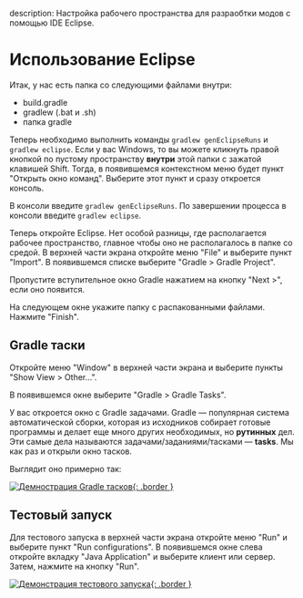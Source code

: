 description: Настройка рабочего пространства для разраобтки модов с помощью IDE Eclipse.

# Использование Eclipse

Итак, у нас есть папка со следующими файлами внутри:

* build.gradle
* gradlew (.bat и .sh)
* папка gradle

Теперь необходимо выполнить команды `gradlew genEclipseRuns` и `gradlew eclipse`. Если у вас Windows, то вы можете кликнуть правой кнопкой
по пустому пространству **внутри** этой папки с зажатой клавишей Shift. Тогда, в появившемся контекстном меню будет пункт
"Открыть окно команд". Выберите этот пункт и сразу откроется консоль.

В консоли введите `gradlew genEclipseRuns`.
По завершении процесса в консоли введите `gradlew eclipse`.

Теперь откройте Eclipse. Нет особой разницы, где располагается рабочее пространство, главное чтобы оно не располагалось в папке со средой. В верхней части экрана откройте
меню "File" и выберите пункт "Import". В появившемся списке выберите "Gradle > Gradle Project".

Пропустите вступительное окно Gradle нажатием на кнопку "Next >", если оно появится.

На следующем окне укажите папку с распакованными файлами. Нажмите "Finish".

## Gradle таски

Откройте меню "Window" в верхней части экрана и выберите пункты "Show View > Other...".

В появившемся окне выберите "Gradle > Gradle Tasks".

У вас откроется окно с Gradle задачами. Gradle — популярная система автоматической сборки, которая из исходников
собирает готовые программы и делает еще много других необходимых, но **рутинных** дел. Эти самые дела называются
задачами/заданиями/тасками — **tasks**. Мы как раз и открыли окно тасков.

Выглядит оно примерно так:

[![Демнострация Gradle тасков](images/gradle_tasks.png){: .border }](images/gradle_tasks.png)

## Тестовый запуск

Для тестового запуска в верхней части экрана откройте меню "Run" и выберите пункт "Run configurations". В появившемся
окне слева откройте вкладку "Java Application" и выберите клиент или сервер. Затем, нажмите на кнопку "Run".

[![Демонстрация тестового запуска](images/run.png){: .border }](images/run.png)
